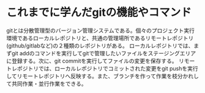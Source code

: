 # これまでに学んだgitの機能やコマンド
gitとは分散管理型のバージョン管理システムである。個々のプロジェクト実行環境であるローカルレポジトリと、共通の管理場所であるリモートレポジトリ(github/gitlabなど)の２種類のレポジトリがある。
ローカルレポジトリでは、まずgit addのコマンドを実行してgitで管理したいファイルをステージングエリアに登録する。次に、git commitを実行してファイルの変更を保存する。
リモートレポジトリでは、ローカルレポジトリでコミットされた変更をgit pushを実行してリモートレポジトリへ反映する。また、ブランチを作って作業を枝分かれして共同作業・並行作業をできる。